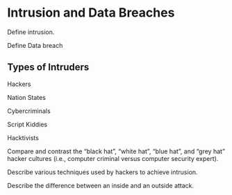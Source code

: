 # Intrusion and Data Breaches
Define intrusion.

Define Data breach

## Types of Intruders
Hackers

Nation States

Cybercriminals

Script Kiddies

Hacktivists

Compare and contrast the “black hat”, “white hat”, “blue hat”, and “grey hat” hacker cultures (i.e., computer criminal versus computer security expert).

Describe various techniques used by hackers to achieve intrusion.

Describe the difference between an inside and an outside attack.
